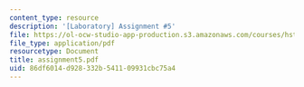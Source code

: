 ```yaml
---
content_type: resource
description: '[Laboratory] Assignment #5'
file: https://ol-ocw-studio-app-production.s3.amazonaws.com/courses/hst-121-gastroenterology-fall-2005/86df6014d928332b541109931cbc75a4_assignment5.pdf
file_type: application/pdf
resourcetype: Document
title: assignment5.pdf
uid: 86df6014-d928-332b-5411-09931cbc75a4
---
```

